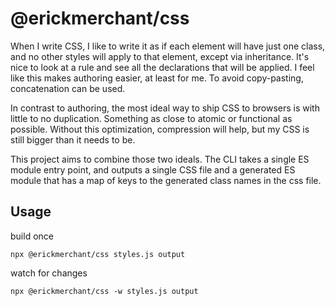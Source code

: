 # @erickmerchant/css

When I write CSS, I like to write it as if each element will have just one class, and no other styles will apply to that element, except via inheritance. It's nice to look at a rule and see all the declarations that will be applied. I feel like this makes authoring easier, at least for me. To avoid copy-pasting, concatenation can be used.

In contrast to authoring, the most ideal way to ship CSS to browsers is with little to no duplication. Something as close to atomic or functional as possible. Without this optimization, compression will help, but my CSS is still bigger than it needs to be.

This project aims to combine those two ideals. The CLI takes a single ES module entry point, and outputs a single CSS file and a generated ES module that has a map of keys to the generated class names in the css file.

## Usage

build once

```
npx @erickmerchant/css styles.js output
```

watch for changes

```
npx @erickmerchant/css -w styles.js output
```
